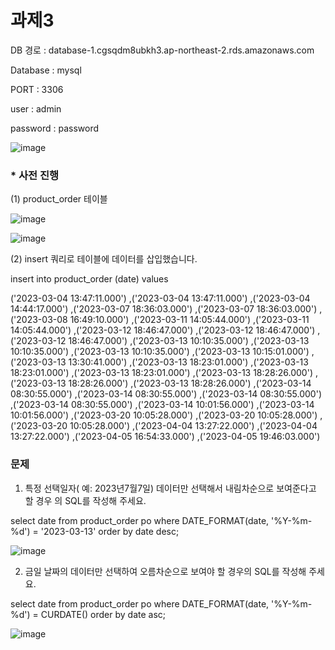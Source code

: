 # 과제3

DB 경로 : database-1.cgsqdm8ubkh3.ap-northeast-2.rds.amazonaws.com

Database : mysql

PORT : 3306

user : admin

password : password

![image](https://user-images.githubusercontent.com/103189961/230875491-2864a115-f0b7-41b3-901a-6a8844eaf6fd.png)

### * 사전 진행

(1) product_order 테이블

![image](https://user-images.githubusercontent.com/103189961/230881247-06328776-d974-44d2-9d5b-9d144afadf45.png)


![image](https://user-images.githubusercontent.com/103189961/230875947-c2c9d4c9-40bf-4227-af5b-dab77188d19f.png)


(2) insert 쿼리로 테이블에 데이터를 삽입했습니다.

insert into product_order (date) values 

('2023-03-04 13:47:11.000')
,('2023-03-04 13:47:11.000')
,('2023-03-04 14:44:17.000')
,('2023-03-07 18:36:03.000')
,('2023-03-07 18:36:03.000')
,('2023-03-08 16:49:10.000')
,('2023-03-11 14:05:44.000')
,('2023-03-11 14:05:44.000')
,('2023-03-12 18:46:47.000')
,('2023-03-12 18:46:47.000')
,('2023-03-12 18:46:47.000')
,('2023-03-13 10:10:35.000')
,('2023-03-13 10:10:35.000')
,('2023-03-13 10:10:35.000')
,('2023-03-13 10:15:01.000')
,('2023-03-13 13:30:41.000')
,('2023-03-13 18:23:01.000')
,('2023-03-13 18:23:01.000')
,('2023-03-13 18:23:01.000')
,('2023-03-13 18:28:26.000')
,('2023-03-13 18:28:26.000')
,('2023-03-13 18:28:26.000')
,('2023-03-14 08:30:55.000')
,('2023-03-14 08:30:55.000')
,('2023-03-14 08:30:55.000')
,('2023-03-14 08:30:55.000')
,('2023-03-14 10:01:56.000')
,('2023-03-14 10:01:56.000')
,('2023-03-20 10:05:28.000')
,('2023-03-20 10:05:28.000')
,('2023-03-20 10:05:28.000')
,('2023-04-04 13:27:22.000')
,('2023-04-04 13:27:22.000')
,('2023-04-05 16:54:33.000')
,('2023-04-05 19:46:03.000')


### 문제

1) 특정 선택일자( 예: 2023년7월7일) 데이터만 선택해서 내림차순으로 보여준다고 할 경우
의 SQL를 작성해 주세요.

select date  from product_order po where DATE_FORMAT(date, '%Y-%m-%d') = '2023-03-13' order by date desc;

![image](https://user-images.githubusercontent.com/103189961/230880314-0d2d2185-52ae-419d-93fc-8428d3bca2c0.png)



2) 금일 날짜의 데이터만 선택하여 오름차순으로 보여야 할 경우의 SQL를 작성해 주세요.

select date  from product_order po where DATE_FORMAT(date, '%Y-%m-%d') = CURDATE()  order by date asc;

![image](https://user-images.githubusercontent.com/103189961/230880799-8a5a0ffe-db94-4cf3-b2df-ac8435c0e973.png)



